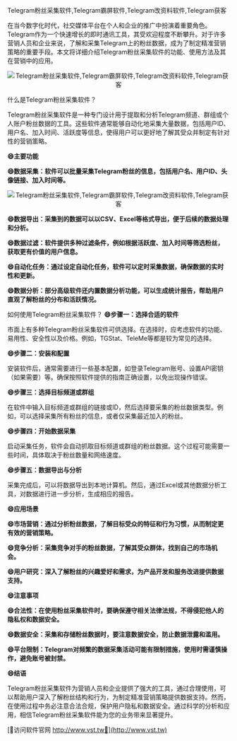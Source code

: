Telegram粉丝采集软件,Telegram霸屏软件,Telegram改资料软件,Telegram获客

在当今数字化时代，社交媒体平台在个人和企业的推广中扮演着重要角色。Telegram作为一个快速增长的即时通讯工具，其受欢迎程度不断攀升。对于许多营销人员和企业来说，了解和采集Telegram上的粉丝数据，成为了制定精准营销策略的重要手段。本文将详细介绍Telegram粉丝采集软件的功能、使用方法及其在营销中的应用。

 <center><img src="https://vst.tw/MP4/tuiguang/png/6.png" alt="Telegram粉丝采集软件,Telegram霸屏软件,Telegram改资料软件,Telegram获客"></center>

什么是Telegram粉丝采集软件？

Telegram粉丝采集软件是一种专门设计用于提取和分析Telegram频道、群组或个人账户粉丝数据的工具。这些软件通常能够自动化地采集大量数据，包括用户ID、用户名、加入时间、活跃度等信息，使得用户可以更好地了解其受众并制定有针对性的营销策略。

**😄主要功能**

**😄数据采集：软件可以批量采集Telegram粉丝的信息，包括用户名、用户ID、头像链接、加入时间等。**

 <center><img src="https://vst.tw/MP4/tuiguang/png/2.png" alt="Telegram粉丝采集软件,Telegram霸屏软件,Telegram改资料软件,Telegram获客"></center>

**😄数据导出：采集到的数据可以以CSV、Excel等格式导出，便于后续的数据处理和分析。**

**😄数据过滤：软件提供多种过滤条件，例如根据活跃度、加入时间等筛选粉丝，获取更有价值的用户信息。**

**😄自动化任务：通过设定自动化任务，软件可以定时采集数据，确保数据的实时性和更新。**

**😄数据分析：部分高级软件还内置数据分析功能，可以生成统计报告，帮助用户直观了解粉丝的分布和活跃情况。**

如何使用Telegram粉丝采集软件？
**😄步骤一：选择合适的软件**

市面上有多种Telegram粉丝采集软件可供选择。在选择时，应考虑软件的功能、易用性、安全性以及价格。例如，TGStat、TeleMe等都是较为常见的选择。

**😄步骤二：安装和配置**

安装软件后，通常需要进行一些基本配置，如登录Telegram账号、设置API密钥（如果需要）等。确保按照软件提供的指南正确设置，以免出现操作错误。

**😄步骤三：选择目标频道或群组**

在软件中输入目标频道或群组的链接或ID，然后选择要采集的粉丝数据类型。例如，可以选择采集所有粉丝的信息，或者仅采集最近加入的粉丝。

**😄步骤四：开始数据采集**

启动采集任务，软件会自动抓取目标频道或群组的粉丝数据。这个过程可能需要一些时间，具体取决于粉丝数量和网络速度。

**😄步骤五：数据导出与分析**

采集完成后，可以将数据导出到本地计算机。然后，通过Excel或其他数据分析工具，对数据进行进一步分析，生成相应的报告。

**😄应用场景**

**😄市场营销：通过分析粉丝数据，了解目标受众的特征和行为习惯，从而制定更有效的营销策略。**

**😄竞争分析：采集竞争对手的粉丝数据，了解其受众群体，找到自己的市场机会。**

**😄用户研究：深入了解粉丝的兴趣爱好和需求，为产品开发和服务改进提供数据支持。**

**😄注意事项**

**😄合法性：在使用粉丝采集软件时，要确保遵守相关法律法规，不得侵犯他人的隐私权和数据安全。**

**😄数据安全：采集和存储粉丝数据时，要注意数据安全，防止数据泄露和滥用。**

**😄平台限制：Telegram对频繁的数据采集活动可能有限制措施，使用时需谨慎操作，避免账号被封禁。**

**😄结语**

Telegram粉丝采集软件为营销人员和企业提供了强大的工具，通过合理使用，可以帮助用户深入了解粉丝结构和行为，为制定精准营销策略提供数据支持。然而，在使用过程中务必注意合法合规，保护用户隐私和数据安全。通过科学的分析和应用，相信Telegram粉丝采集软件能为您的业务带来显著提升。


[👻访问软件官网 http://www.vst.tw👻](http://www.vst.tw)
